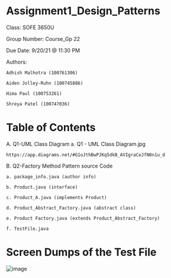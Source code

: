 # Assignment1_Design_Patterns
Class: SOFE 3650U

Group Number: Course_Gp 22

Due Date: 9/20/21 @ 11:30 PM

Authors: 

	Adhish Malhotra (100761306)

	Aiden Jolley-Ruhn (100745886)
	 
	Hima Paul (100753261) 
	 
	Shreya Patel (100747036)
         
# Table of Contents
A. Q1-UML Class Diagram 
    a. Q1 - UML Class Diagram.jpg
    
    https://app.diagrams.net/#G1oJthBwPJKq5dkB_AVIgraCoJfN0n1u_d
    
B. Q2-Factory Method Pattern source Code

    a. package_info.java (author info)
    
    b. Product.java (interface)
    
    c. Product_A.java (implements Product)
    
    d. Product_Abstract_Factory.java (abstract class)
    
    e. Product Factory.java (extends Product_Abstract_Factory)
    
    f. TestFile.java

# Screen Dumps of the Test File
![image](https://user-images.githubusercontent.com/66443183/134025082-76859d81-5275-44c8-97eb-758322ac0300.png)

